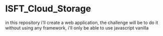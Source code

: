 # ISFT_Cloud_Storage
in this repository i'll create a web application, the challenge will be to do it without using any framework, i'll only be able to use javascript vanilla
